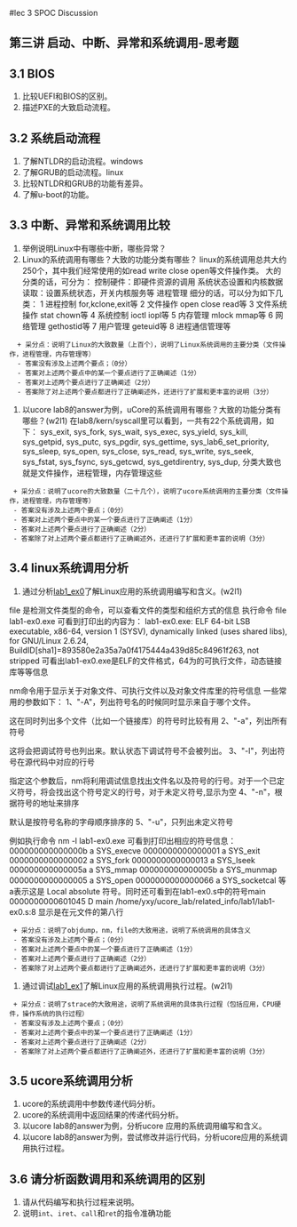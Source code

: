 #lec 3 SPOC Discussion

## 第三讲 启动、中断、异常和系统调用-思考题

## 3.1 BIOS
 1. 比较UEFI和BIOS的区别。
 1. 描述PXE的大致启动流程。

## 3.2 系统启动流程
 1. 了解NTLDR的启动流程。windows
 1. 了解GRUB的启动流程。linux
 1. 比较NTLDR和GRUB的功能有差异。
 1. 了解u-boot的功能。

## 3.3 中断、异常和系统调用比较
 1. 举例说明Linux中有哪些中断，哪些异常？ 
 1. Linux的系统调用有哪些？大致的功能分类有哪些？
    linux的系统调用总共大约250个，其中我们经常使用的如read write close open等文件操作类。
    大的分类的话，可分为：
    控制硬件：即硬件资源的调用
    系统状态设置和内核数据读取：设置系统状态，开关内核服务等
    进程管理
    细分的话，可以分为如下几类：
    1 进程控制 for,kclone,exit等
    2 文件操作 open close read等
    3 文件系统操作 stat chown等
    4 系统控制 ioctl iopl等
    5 内存管理 mlock mmap等
    6 网络管理 gethostid等
    7 用户管理 geteuid等
    8 进程通信管理等

```
  + 采分点：说明了Linux的大致数量（上百个），说明了Linux系统调用的主要分类（文件操作，进程管理，内存管理等）
  - 答案没有涉及上述两个要点；（0分）
  - 答案对上述两个要点中的某一个要点进行了正确阐述（1分）
  - 答案对上述两个要点进行了正确阐述（2分）
  - 答案除了对上述两个要点都进行了正确阐述外，还进行了扩展和更丰富的说明（3分）
 ```
 
 1. 以ucore lab8的answer为例，uCore的系统调用有哪些？大致的功能分类有哪些？(w2l1)
 在lab8/kern/syscall里可以看到，一共有22个系统调用，如下：
sys_exit,
sys_fork,
sys_wait,
sys_exec,
sys_yield,
sys_kill,
sys_getpid,
sys_putc,
sys_pgdir,
sys_gettime,
sys_lab6_set_priority,
sys_sleep,
sys_open,
sys_close,
sys_read,
sys_write,
sys_seek,
sys_fstat,
sys_fsync,
sys_getcwd,
sys_getdirentry,
sys_dup,
分类大致也就是文件操作，进程管理，内存管理这些

 ```
  + 采分点：说明了ucore的大致数量（二十几个），说明了ucore系统调用的主要分类（文件操作，进程管理，内存管理等）
  - 答案没有涉及上述两个要点；（0分）
  - 答案对上述两个要点中的某一个要点进行了正确阐述（1分）
  - 答案对上述两个要点进行了正确阐述（2分）
  - 答案除了对上述两个要点都进行了正确阐述外，还进行了扩展和更丰富的说明（3分）
 ```
 
## 3.4 linux系统调用分析
 1. 通过分析[lab1_ex0](https://github.com/chyyuu/ucore_lab/blob/master/related_info/lab1/lab1-ex0.md)了解Linux应用的系统调用编写和含义。(w2l1)

file 是检测文件类型的命令，可以查看文件的类型和组织方式的信息
执行命令 file lab1-ex0.exe 可看到打印出的内容为：
lab1-ex0.exe: ELF 64-bit LSB  executable, x86-64, version 1 (SYSV), dynamically linked (uses shared libs), for GNU/Linux 2.6.24, BuildID[sha1]=893580e2a35a7a0f4175444a439d85c84961f263, not stripped
可看出lab1-ex0.exe是ELF的文件格式，64为的可执行文件，动态链接库等等信息

nm命令用于显示关于对象文件、可执行文件以及对象文件库里的符号信息
一些常用的参数如下：
1、"-A"，列出符号名的时候同时显示来自于哪个文件。

这在同时列出多个文件（比如一个链接库）的符号时比较有用
2、"-a"，列出所有符号

这将会把调试符号也列出来。默认状态下调试符号不会被列出。
3、"-l"，列出符号在源代码中对应的行号

指定这个参数后，nm将利用调试信息找出文件名以及符号的行号。对于一个已定义符号，将会找出这个符号定义的行号，对于未定义符号,显示为空
4、"-n"，根据符号的地址来排序

默认是按符号名称的字母顺序排序的
5、"-u"，只列出未定义符号

例如执行命令  nm -l lab1-ex0.exe
可看到打印出相应的符号信息：
000000000000000b a SYS_execve
0000000000000001 a SYS_exit
0000000000000002 a SYS_fork
0000000000000013 a SYS_lseek
000000000000005a a SYS_mmap
000000000000005b a SYS_munmap
0000000000000005 a SYS_open
0000000000000066 a SYS_socketcal
等 a表示这是 	Local absolute 符号。同时还可看到在lab1-ex0.s中的符号main
0000000000601045 D main	/home/yxy/ucore_lab/related_info/lab1/lab1-ex0.s:8
显示是在元文件的第八行




 ```
  + 采分点：说明了objdump，nm，file的大致用途，说明了系统调用的具体含义
  - 答案没有涉及上述两个要点；（0分）
  - 答案对上述两个要点中的某一个要点进行了正确阐述（1分）
  - 答案对上述两个要点进行了正确阐述（2分）
  - 答案除了对上述两个要点都进行了正确阐述外，还进行了扩展和更丰富的说明（3分）
 
 ```
 
 1. 通过调试[lab1_ex1](https://github.com/chyyuu/ucore_lab/blob/master/related_info/lab1/lab1-ex1.md)了解Linux应用的系统调用执行过程。(w2l1)
 

 ```
  + 采分点：说明了strace的大致用途，说明了系统调用的具体执行过程（包括应用，CPU硬件，操作系统的执行过程）
  - 答案没有涉及上述两个要点；（0分）
  - 答案对上述两个要点中的某一个要点进行了正确阐述（1分）
  - 答案对上述两个要点进行了正确阐述（2分）
  - 答案除了对上述两个要点都进行了正确阐述外，还进行了扩展和更丰富的说明（3分）
 ```
 
## 3.5 ucore系统调用分析
 1. ucore的系统调用中参数传递代码分析。
 1. ucore的系统调用中返回结果的传递代码分析。
 1. 以ucore lab8的answer为例，分析ucore 应用的系统调用编写和含义。
 1. 以ucore lab8的answer为例，尝试修改并运行代码，分析ucore应用的系统调用执行过程。
 
## 3.6 请分析函数调用和系统调用的区别
 1. 请从代码编写和执行过程来说明。
   1. 说明`int`、`iret`、`call`和`ret`的指令准确功能
 
